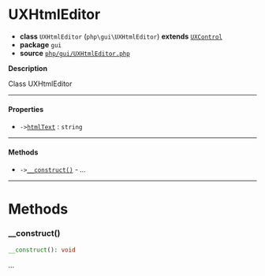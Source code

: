 # UXHtmlEditor

- **class** `UXHtmlEditor` (`php\gui\UXHtmlEditor`) **extends** [`UXControl`](https://github.com/jphp-compiler/jphp/blob/master/exts/jphp-gui-ext/api-docs/classes/php/gui/UXControl.md)
- **package** `gui`
- **source** [`php/gui/UXHtmlEditor.php`](./src/main/resources/JPHP-INF/sdk/php/gui/UXHtmlEditor.php)

**Description**

Class UXHtmlEditor

---

#### Properties

- `->`[`htmlText`](#prop-htmltext) : `string`

---

#### Methods

- `->`[`__construct()`](#method-__construct) - _..._

---
# Methods

<a name="method-__construct"></a>

### __construct()
```php
__construct(): void
```
...